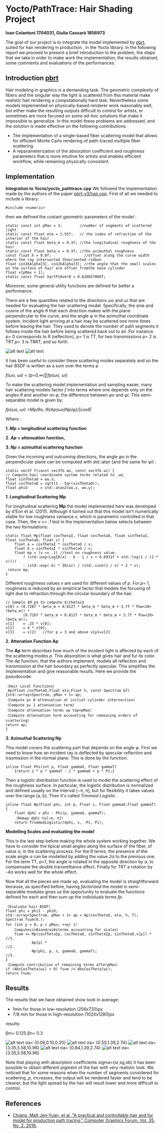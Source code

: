 # Yocto/PathTrace: Hair Shading Project
 **Ivan Colantoni 1704031, Giulia Cassarà 1856973**

The goal of our project is to integrate the model implemented by [pbrt](https://www.pbrt.org/hair.pdf), suited for hair rendering in production , in the Yocto library. In the following report we proceed to present a brief introduction to the problem, the steps that we take in order to make work the implementation, the results obtained, some comments and evaluations of the performances. 

## Introduction [pbrt](https://www.pbrt.org/hair.pdf)

Hair modeling in graphics is a demanding task. The geometric complexity of fibers and the singular way the light is scattered from this material make realistic hair rendering a computationally hard task. Nevertheless some models implemented on physically-based renderer work reasonably well, but either make the resulting outputs difficult to control for artists, or sometimes are more focused on some *ad-hoc* solutions that make it impossible to generalize. 
In this model these problems are addressed, and the solution is made effective on the following contributions:
* The implementation of a single-based fiber scattering model that allows for efficient Monte Carlo rendering of path-traced multiple fiber scattering.
* A reparameterization of the absorption coefficient and roughness parameters that is more intuitive for artists and enables efficient workflow, while remaining physically consistent.


## Implementation   
**Integration to Yocto/yocto_pathtrace.cpp** 
We followed the implementation made by the authors of the paper [pbrt-v3/hair.cpp](https://github.com/mmp/pbrt-v3/blob/master/src/materials/hair.cpp). First of all we needed to include a library: 

    #include <numeric>

then we defined the costant geometric parameters of the model :

    static const int pMax = 3;        //number of segments of scattered light
    static const float eta = 1.55f;   // the index of refraction of the interior of the hair
    static const float beta_m = 0.3f; //the longitudinal roughness of the hair
    static const float beta_n = 0.3f; //the azimuthal roughness
    const float h = 0.0f;               //offset along the curve width where the ray intersected theoriented ribbon  
    float sin2kAlpha[3], cos2kAlpha[3]; //the angle that the small scales on the surface of hair are offset fromthe base cylinder
    float v[pMax + 1];
    static const float SqrtPiOver8 = 0.626657069f;

Moreover, some general utility functions are defined for better a performance. 

There are a few quantities related to the directions ωo and ωi that are needed for evaluating the hair scattering model. Specifically, the sine and cosine of the angle θ that each direction makes with the plane perpendicular to the curve, and the angle φ in the azimuthal coordinate system.
Incident light arriving at a hair may be scattered one more times before leaving the hair. They used to denote the number of path segments it follows inside the hair before being scattered back out to air. For instance p= 0 corresponds to R (reflection), p= 1 is TT, for two transmissions p= 2 is TRT,p= 3 is TRRT, and so forth.


![alt text](geometry.png "Geometry Configuration")
![alt text](geometry2.png "Geometry Configuration2")


It has been useful to consider these scattering modes separately and so the hair BSDF is written as a sum over the terms p


*f(ωo, ωi) = (p=0,∞)∑fp(ωo, ωi)*


To make the scattering model implementation and sampling easier, many hair scattering models factor *f* into terms where one depends only on the angles *θ* and another on *φ*, the difference between *φo* and *φi*. This semi-separable model is given by:


*fp(ωo, ωi) =Mp(θo, θi)Ap(ωo)Np(φ)/|cosθ|*


Where :


**1. *Mp* = longitudinal scattering function**


**2. *Ap* = attenuation function,**


**3. *Np* = azimuthal scattering function**


Given the incoming and outcoming directions, the angle *φo* in the perpendicular plane can be computed with std::atan (and the same for *φi*) : 

    static vec3f f(const vec3f& wo, const vec3f& wi) {
    // Compute hair coordinate system terms related to _wo_
    float sinThetaO = wo.x;
    float cosThetaO = sqrt(1 - Sqr(sinThetaO));
    float phiO      = std::atan2(wo.z, wo.y);

**1. Longitudinal Scattering Mp**


For longitudinal scattering **Mp** the model implemented here was developed by d’Eon et al. (2011). Although it turned out that this model isn't numerically stable for low roughness variance *v*, which is parametric controlled in that case. Then, the *v <= .1* test in the implementation below selects between the two formulations:

    static float Mp(float cosThetaI, float cosThetaO, float sinThetaI,
    float sinThetaO, float v) {
        float a = cosThetaI * cosThetaO / v;
        float b = sinThetaI * sinThetaO / v;
        float mp = (v <= .1) //test on roughness value.
            ? (std::exp(LogI0(a) - b - 1 / v + 0.6931f + std::log(1 / (2 * v))))
            : (std::exp(-b) * I0(a)) / (std::sinh(1 / v) * 2 * v);
     return mp;
    }


Different roughness values *v* are used for different values of *p*. For *p*= 1, roughness is reduced by an empirical factor that models the focusing of light due to refraction through the circular boundary of the hair.

    // Sample $M_p$ to compute $\thetai$
    v[0] = (0.726f * beta_m + 0.812f * beta_m * beta_m + 3.7f * Pow<20>(beta_m)) *
            (0.726f * beta_m + 0.812f * beta_m * beta_m + 3.7f * Pow<20>(beta_m));
    v[1]    = .25 * v[0];
    v[2]    = 4 * v[0];
    v[3]    = v[2]   //for p = 3 and above v[p]=v[2]


**2. Attenation Function Ap**


The **Ap** term describes how much of the incident light is affected by each of the scattering modes *p*. This absorption is what gives hair and fur its color. The *Ap* function, that the authors implement, models all reflection and transmission at the hair boundary as perfectly specular. This simplifies the implementation and give reasonable results. Here we provide the pseudocode: 
    
    
    〈Hair Local Functions〉 
     Ap(Float cosThetaO,Float eta,Float h, const Spectrum &T) {std::array<Spectrum, pMax + 1> ap;
    〈Compute p= 0 attenuation at initial cylinder intersection〉
    〈Compute p= 1 attenuation term〉
    〈Compute attenuation terms up top=pMax〉
    〈Compute attenuation term accounting for remaining orders of scattering〉
    return ap;
    }




**3. Azimuthal Scattering Np**

This model covers the scattering part that depends on the angle *φ*. First we need to know how an incident ray is deflected by specular reflection and trasmission in the normal plane. This is done by the function: 


    inline Float Phi(int p, Float gammaO, Float gammaT) 
        {return 2 * p * gammaT - 2 * gammaO + p * Pi;}     


Then a logistic distribution function is used to model the scattering effect of the roughness surface. In particular, the logistic distribution is normalized and defined usually on the interval [−π, π], but for flexibility it takes values over the range [a, b]. Then it's called *Trimmed Logistic* .

    inline float Np(Float phi, int p, Float s, Float gammaO,Float gammaT) {
        float dphi = phi - Phi(p, gammaO, gammaT);
        〈Remap dphi to[−π, π]〉
        return TrimmedLogistic(dphi, s, -Pi, Pi);


**Modelling Scales and evaluating the model**


This is the last step before making the whole system working together. We have to consider the tipical small angles along the surface of the fiber, of value *α*, in the scattering process. For the R terms, the presence of the scale angle *α* can be modelled by adding the value *2α*
to the previous one. For the term TT, p=1, the angle is rotated in the opposite direction by *α*, to compensate the double transmittance effect. Finally for TRT a rotation by -*4α* works well for the whole effect.


Now that all the pieces are made up, evaluating the model is straightforward because, as specified before, having *factorized* the model in semi-separable modules gives us the opportunity to evaluate the functions defined for each and then sum up the individuals terms *fp*. 

    〈Evaluate hair BSDF〉 
    float phi = phiI - phiO;
    std::array<Spectrum, pMax + 1> ap = Ap(cosThetaO, eta, h, T);
    Spectrum fsum(0.);
    for (int p = 0; p < pMax; ++p) {〈
        Computesinθiandcosθiterms accounting for scales〉
        fsum += Mp(cosThetaIp, cosThetaO, sinThetaIp, sinThetaO,v[p]) *     //1.
                Ap[p] *                                                     //2.
                Np(phi, p, s, gammaO, gammaT);                              //3.
    }
    〈Compute contribution of remaining terms afterpMax〉
    if (AbsCosTheta(wi) > 0) fsum /= AbsCosTheta(wi);
    return fsum;


## Results


The results that we have obtained show took in average:
* 1min for those in low-resolution (256x720)px
* 7/8 min for those in high-resolution (1024x1280)px

results: 


βm= 0.125
βn= 0.3


![alt text](out/path/blonde_highres.jpg "Geometry Configuration")
σa= {0.06,0.10,0.20}
![alt text](out/path/redhead_hr.jpg "Geometry Configuration")
σa= {0.50,1.39,2.74}
![alt text](out/path/straight_dark_hr.jpg "Geometry Configuration")
σa= {3.35,5.58,10.96} 
![alt text](out/path/natural_hr.jpg "Geometry Configuration")
σa= {0.84,1.39,2.74}
![alt text](out/path/hairballs_hr.jpg "Geometry Configuration")
σa= {3.35,5.58,10.96}   



Note that playing with absorption coefficients sigma={sr,sg,sb} it has been possible to obtain different pigment of the hair with very realistic look.
We noticed that for some reasons when the number of segments considered for scattering ,*p*, increases, the output will be rendered faster and tend to be cleaner, but the light spread by the hair will result lower and more difficult to control. 

## References 
* [Chiang, Matt Jen‐Yuan, et al. "A practical and controllable hair and fur model for production path tracing." Computer Graphics Forum. Vol. 35. No. 2. 2016.](https://benedikt-bitterli.me/pchfm/pchfm.pdf)
